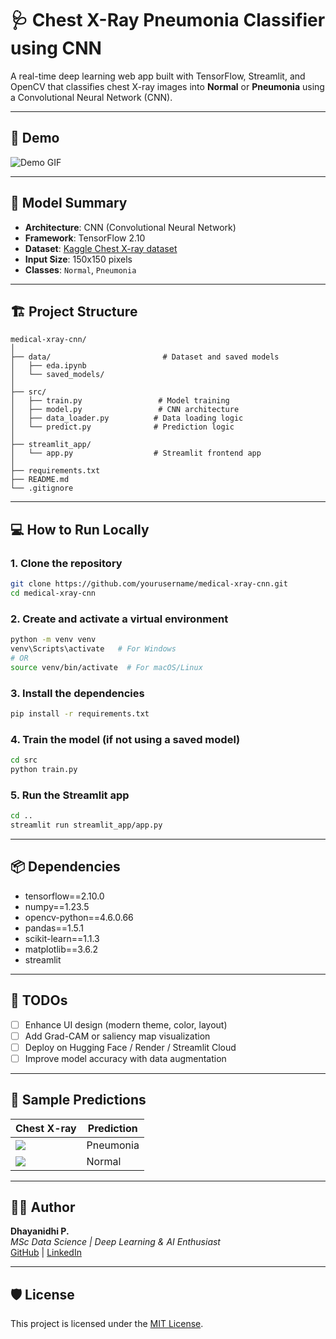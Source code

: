 # 🩺 Chest X-Ray Pneumonia Classifier using CNN

A real-time deep learning web app built with TensorFlow, Streamlit, and OpenCV that classifies chest X-ray images into **Normal** or **Pneumonia** using a Convolutional Neural Network (CNN).

---

## 🚀 Demo

![Demo GIF](demo.gif) <!-- Optional: Replace with your demo gif or remove -->

---

## 🧠 Model Summary

- **Architecture**: CNN (Convolutional Neural Network)
- **Framework**: TensorFlow 2.10
- **Dataset**: [Kaggle Chest X-ray dataset](https://www.kaggle.com/paultimothymooney/chest-xray-pneumonia)
- **Input Size**: 150x150 pixels
- **Classes**: `Normal`, `Pneumonia`

---

## 🏗️ Project Structure

```
medical-xray-cnn/
│
├── data/                         # Dataset and saved models
│   ├── eda.ipynb
│   └── saved_models/
│
├── src/
│   ├── train.py                 # Model training
│   ├── model.py                 # CNN architecture
│   ├── data_loader.py          # Data loading logic
│   └── predict.py              # Prediction logic
│
├── streamlit_app/
│   └── app.py                  # Streamlit frontend app
│
├── requirements.txt
├── README.md
└── .gitignore
```

---

## 💻 How to Run Locally

### 1. Clone the repository
```bash
git clone https://github.com/yourusername/medical-xray-cnn.git
cd medical-xray-cnn
```

### 2. Create and activate a virtual environment
```bash
python -m venv venv
venv\Scripts\activate   # For Windows
# OR
source venv/bin/activate  # For macOS/Linux
```

### 3. Install the dependencies
```bash
pip install -r requirements.txt
```

### 4. Train the model (if not using a saved model)
```bash
cd src
python train.py
```

### 5. Run the Streamlit app
```bash
cd ..
streamlit run streamlit_app/app.py
```

---

## 📦 Dependencies

- tensorflow==2.10.0
- numpy==1.23.5
- opencv-python==4.6.0.66
- pandas==1.5.1
- scikit-learn==1.1.3
- matplotlib==3.6.2
- streamlit

---

## 📌 TODOs

- [ ] Enhance UI design (modern theme, color, layout)
- [ ] Add Grad-CAM or saliency map visualization
- [ ] Deploy on Hugging Face / Render / Streamlit Cloud
- [ ] Improve model accuracy with data augmentation

---

## 📸 Sample Predictions

| Chest X-ray | Prediction |
|-------------|------------|
| ![](sample1.png) | Pneumonia |
| ![](sample2.png) | Normal    |

---

## 🧑‍💻 Author

**Dhayanidhi P.**  
_MSc Data Science | Deep Learning & AI Enthusiast_  
[GitHub](https://github.com/yourusername) | [LinkedIn](https://linkedin.com/in/yourprofile)

---

## 🛡️ License

This project is licensed under the [MIT License](LICENSE).
